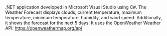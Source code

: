 .NET application developed in Microsoft Visual Studio using C#.
The Weather Forecast displays clouds, current temperature, maximum temperature, minimum temperature, humidity, and wind speed. 
Additionally, it shows the forecast for the next 5 days.
It uses the OpenWeather Weather API: https://openweathermap.org/api
